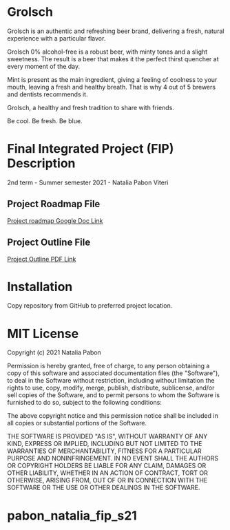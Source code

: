 # Grolsch

Grolsch is an authentic and refreshing beer brand, delivering a fresh, natural experience with a particular flavor.

Grolsch 0% alcohol-free is a robust beer, with minty tones and a slight sweetness. The result is a beer that makes it the perfect thirst quencher at every moment of the day.

Mint is present as the main ingredient, giving a feeling of coolness to your mouth, leaving a fresh and healthy breath. That is why 4 out of 5 brewers and dentists recommends it.

Grolsch, a healthy and fresh tradition to share with friends.

Be cool. Be fresh. Be blue.

# Final Integrated Project (FIP) Description

2nd term - Summer semester 2021 - Natalia Pabon Viteri

## Project Roadmap File
[Project roadmap Google Doc Link](https://drive.google.com/file/d/1-RxrVeTxuBYx70rrXoqOtp0T14DLutM1/view?usp=sharing)

## Project Outline File
[Project Outline PDF Link](https://drive.google.com/file/d/1NXz8dUQfJguI8GzrkJ5Q0ALiwuxqu2Eg/view?usp=sharing)


# Installation
Copy repository from GitHub to preferred project location.

# MIT License
Copyright (c) 2021 Natalia Pabon

Permission is hereby granted, free of charge, to any person obtaining a copy of this software and associated documentation files (the "Software"), to deal in the Software without restriction, including without limitation the rights to use, copy, modify, merge, publish, distribute, sublicense, and/or sell copies of the Software, and to permit persons to whom the Software is furnished to do so, subject to the following conditions:

The above copyright notice and this permission notice shall be included in all copies or substantial portions of the Software.

THE SOFTWARE IS PROVIDED "AS IS", WITHOUT WARRANTY OF ANY KIND, EXPRESS OR IMPLIED, INCLUDING BUT NOT LIMITED TO THE WARRANTIES OF MERCHANTABILITY, FITNESS FOR A PARTICULAR PURPOSE AND NONINFRINGEMENT. IN NO EVENT SHALL THE AUTHORS OR COPYRIGHT HOLDERS BE LIABLE FOR ANY CLAIM, DAMAGES OR OTHER LIABILITY, WHETHER IN AN ACTION OF CONTRACT, TORT OR OTHERWISE, ARISING FROM, OUT OF OR IN CONNECTION WITH THE SOFTWARE OR THE USE OR OTHER DEALINGS IN THE SOFTWARE.

# pabon_natalia_fip_s21
